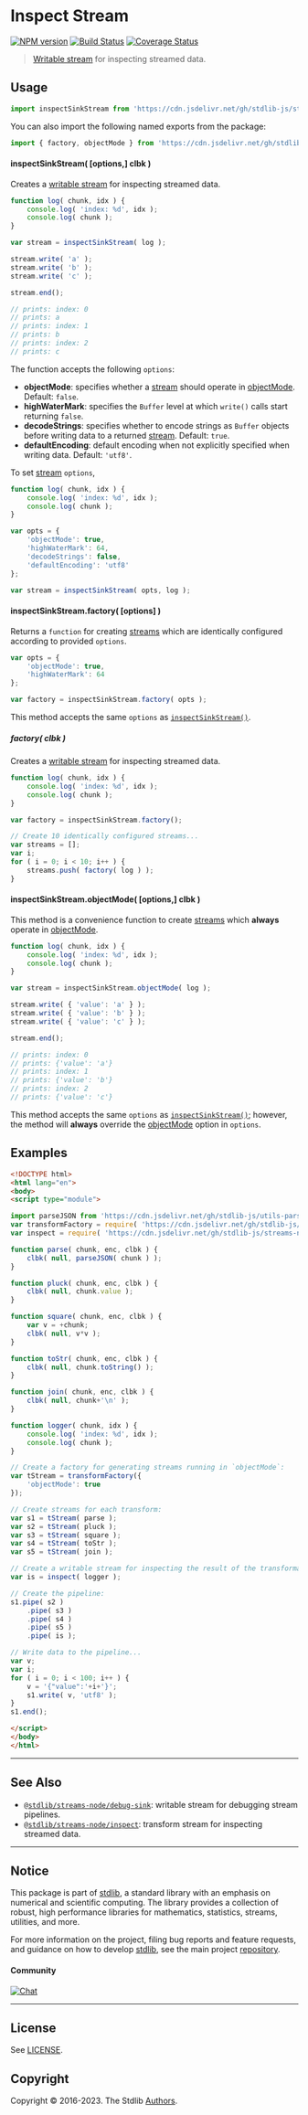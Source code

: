 <!--

@license Apache-2.0

Copyright (c) 2018 The Stdlib Authors.

Licensed under the Apache License, Version 2.0 (the "License");
you may not use this file except in compliance with the License.
You may obtain a copy of the License at

   http://www.apache.org/licenses/LICENSE-2.0

Unless required by applicable law or agreed to in writing, software
distributed under the License is distributed on an "AS IS" BASIS,
WITHOUT WARRANTIES OR CONDITIONS OF ANY KIND, either express or implied.
See the License for the specific language governing permissions and
limitations under the License.

-->

# Inspect Stream

[![NPM version][npm-image]][npm-url] [![Build Status][test-image]][test-url] [![Coverage Status][coverage-image]][coverage-url] <!-- [![dependencies][dependencies-image]][dependencies-url] -->

> [Writable stream][writable-stream] for inspecting streamed data.



<section class="usage">

## Usage

```javascript
import inspectSinkStream from 'https://cdn.jsdelivr.net/gh/stdlib-js/streams-node-inspect-sink@esm/index.mjs';
```

You can also import the following named exports from the package:

```javascript
import { factory, objectMode } from 'https://cdn.jsdelivr.net/gh/stdlib-js/streams-node-inspect-sink@esm/index.mjs';
```

<a name="inspect-sink-stream"></a>

#### inspectSinkStream( \[options,] clbk )

Creates a [writable stream][writable-stream] for inspecting streamed data.

```javascript
function log( chunk, idx ) {
    console.log( 'index: %d', idx );
    console.log( chunk );
}

var stream = inspectSinkStream( log );

stream.write( 'a' );
stream.write( 'b' );
stream.write( 'c' );

stream.end();

// prints: index: 0
// prints: a
// prints: index: 1
// prints: b
// prints: index: 2
// prints: c
```

The function accepts the following `options`:

-   **objectMode**: specifies whether a [stream][stream] should operate in [objectMode][object-mode]. Default: `false`.
-   **highWaterMark**: specifies the `Buffer` level at which `write()` calls start returning `false`.
-   **decodeStrings**: specifies whether to encode strings as `Buffer` objects before writing data to a returned [stream][stream]. Default: `true`.
-   **defaultEncoding**: default encoding when not explicitly specified when writing data. Default: `'utf8'`.

To set [stream][stream] `options`,

```javascript
function log( chunk, idx ) {
    console.log( 'index: %d', idx );
    console.log( chunk );
}

var opts = {
    'objectMode': true,
    'highWaterMark': 64,
    'decodeStrings': false,
    'defaultEncoding': 'utf8'
};

var stream = inspectSinkStream( opts, log );
```

#### inspectSinkStream.factory( \[options] )

Returns a `function` for creating [streams][writable-stream] which are identically configured according to provided `options`.

```javascript
var opts = {
    'objectMode': true,
    'highWaterMark': 64
};

var factory = inspectSinkStream.factory( opts );
```

This method accepts the same `options` as [`inspectSinkStream()`](#inspect-sink-stream).

##### factory( clbk )

Creates a [writable stream][writable-stream] for inspecting streamed data.

```javascript
function log( chunk, idx ) {
    console.log( 'index: %d', idx );
    console.log( chunk );
}

var factory = inspectSinkStream.factory();

// Create 10 identically configured streams...
var streams = [];
var i;
for ( i = 0; i < 10; i++ ) {
    streams.push( factory( log ) );
}
```

#### inspectSinkStream.objectMode( \[options,] clbk )

This method is a convenience function to create [streams][stream] which **always** operate in [objectMode][object-mode].

<!-- eslint-disable object-curly-newline -->

```javascript
function log( chunk, idx ) {
    console.log( 'index: %d', idx );
    console.log( chunk );
}

var stream = inspectSinkStream.objectMode( log );

stream.write( { 'value': 'a' } );
stream.write( { 'value': 'b' } );
stream.write( { 'value': 'c' } );

stream.end();

// prints: index: 0
// prints: {'value': 'a'}
// prints: index: 1
// prints: {'value': 'b'}
// prints: index: 2
// prints: {'value': 'c'}
```

This method accepts the same `options` as [`inspectSinkStream()`](#inspect-sink-stream); however, the method will **always** override the [objectMode][object-mode] option in `options`.

</section>

<!-- /.usage -->

<section class="examples">

## Examples

<!-- eslint no-undef: "error" -->

```html
<!DOCTYPE html>
<html lang="en">
<body>
<script type="module">

import parseJSON from 'https://cdn.jsdelivr.net/gh/stdlib-js/utils-parse-json@esm/index.mjs';
var transformFactory = require( 'https://cdn.jsdelivr.net/gh/stdlib-js/streams-node-transform' ).factory;
var inspect = require( 'https://cdn.jsdelivr.net/gh/stdlib-js/streams-node-inspect-sink' ).objectMode;

function parse( chunk, enc, clbk ) {
    clbk( null, parseJSON( chunk ) );
}

function pluck( chunk, enc, clbk ) {
    clbk( null, chunk.value );
}

function square( chunk, enc, clbk ) {
    var v = +chunk;
    clbk( null, v*v );
}

function toStr( chunk, enc, clbk ) {
    clbk( null, chunk.toString() );
}

function join( chunk, enc, clbk ) {
    clbk( null, chunk+'\n' );
}

function logger( chunk, idx ) {
    console.log( 'index: %d', idx );
    console.log( chunk );
}

// Create a factory for generating streams running in `objectMode`:
var tStream = transformFactory({
    'objectMode': true
});

// Create streams for each transform:
var s1 = tStream( parse );
var s2 = tStream( pluck );
var s3 = tStream( square );
var s4 = tStream( toStr );
var s5 = tStream( join );

// Create a writable stream for inspecting the result of the transformations:
var is = inspect( logger );

// Create the pipeline:
s1.pipe( s2 )
    .pipe( s3 )
    .pipe( s4 )
    .pipe( s5 )
    .pipe( is );

// Write data to the pipeline...
var v;
var i;
for ( i = 0; i < 100; i++ ) {
    v = '{"value":'+i+'}';
    s1.write( v, 'utf8' );
}
s1.end();

</script>
</body>
</html>
```

</section>

<!-- /.examples -->

<!-- Section for related `stdlib` packages. Do not manually edit this section, as it is automatically populated. -->

<section class="related">

* * *

## See Also

-   <span class="package-name">[`@stdlib/streams-node/debug-sink`][@stdlib/streams/node/debug-sink]</span><span class="delimiter">: </span><span class="description">writable stream for debugging stream pipelines.</span>
-   <span class="package-name">[`@stdlib/streams-node/inspect`][@stdlib/streams/node/inspect]</span><span class="delimiter">: </span><span class="description">transform stream for inspecting streamed data.</span>

</section>

<!-- /.related -->

<!-- Section for all links. Make sure to keep an empty line after the `section` element and another before the `/section` close. -->


<section class="main-repo" >

* * *

## Notice

This package is part of [stdlib][stdlib], a standard library with an emphasis on numerical and scientific computing. The library provides a collection of robust, high performance libraries for mathematics, statistics, streams, utilities, and more.

For more information on the project, filing bug reports and feature requests, and guidance on how to develop [stdlib][stdlib], see the main project [repository][stdlib].

#### Community

[![Chat][chat-image]][chat-url]

---

## License

See [LICENSE][stdlib-license].


## Copyright

Copyright &copy; 2016-2023. The Stdlib [Authors][stdlib-authors].

</section>

<!-- /.stdlib -->

<!-- Section for all links. Make sure to keep an empty line after the `section` element and another before the `/section` close. -->

<section class="links">

[npm-image]: http://img.shields.io/npm/v/@stdlib/streams-node-inspect-sink.svg
[npm-url]: https://npmjs.org/package/@stdlib/streams-node-inspect-sink

[test-image]: https://github.com/stdlib-js/streams-node-inspect-sink/actions/workflows/test.yml/badge.svg?branch=main
[test-url]: https://github.com/stdlib-js/streams-node-inspect-sink/actions/workflows/test.yml?query=branch:main

[coverage-image]: https://img.shields.io/codecov/c/github/stdlib-js/streams-node-inspect-sink/main.svg
[coverage-url]: https://codecov.io/github/stdlib-js/streams-node-inspect-sink?branch=main

<!--

[dependencies-image]: https://img.shields.io/david/stdlib-js/streams-node-inspect-sink.svg
[dependencies-url]: https://david-dm.org/stdlib-js/streams-node-inspect-sink/main

-->

[chat-image]: https://img.shields.io/gitter/room/stdlib-js/stdlib.svg
[chat-url]: https://gitter.im/stdlib-js/stdlib/

[stdlib]: https://github.com/stdlib-js/stdlib

[stdlib-authors]: https://github.com/stdlib-js/stdlib/graphs/contributors

[umd]: https://github.com/umdjs/umd
[es-module]: https://developer.mozilla.org/en-US/docs/Web/JavaScript/Guide/Modules

[deno-url]: https://github.com/stdlib-js/streams-node-inspect-sink/tree/deno
[umd-url]: https://github.com/stdlib-js/streams-node-inspect-sink/tree/umd
[esm-url]: https://github.com/stdlib-js/streams-node-inspect-sink/tree/esm
[branches-url]: https://github.com/stdlib-js/streams-node-inspect-sink/blob/main/branches.md

[stdlib-license]: https://raw.githubusercontent.com/stdlib-js/streams-node-inspect-sink/main/LICENSE

[stream]: https://nodejs.org/api/stream.html

[object-mode]: https://nodejs.org/api/stream.html#stream_object_mode

[writable-stream]: https://nodejs.org/api/stream.html

<!-- <related-links> -->

[@stdlib/streams/node/debug-sink]: https://github.com/stdlib-js/streams-node-debug-sink/tree/esm

[@stdlib/streams/node/inspect]: https://github.com/stdlib-js/streams-node-inspect/tree/esm

<!-- </related-links> -->

</section>

<!-- /.links -->
